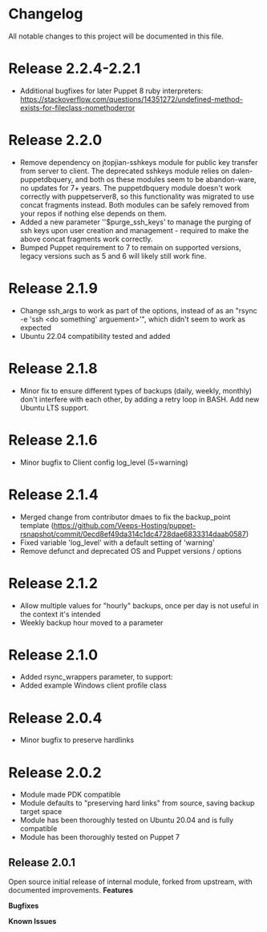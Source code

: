 # Changelog
All notable changes to this project will be documented in this file.

# Release 2.2.4-2.2.1
* Additional bugfixes for later Puppet 8 ruby interpreters: https://stackoverflow.com/questions/14351272/undefined-method-exists-for-fileclass-nomethoderror

# Release 2.2.0
* Remove dependency on jtopjian-sshkeys module for public key transfer from server to client. The deprecated sshkeys module relies on dalen-puppetdbquery, and both os these modules seem to be abandon-ware, no updates for 7+ years. The puppetdbquery module doesn't work correctly with puppetserver8, so this functionality was migrated to use concat fragments instead. Both modules can be safely removed from your repos if nothing else depends on them.
* Added a new parameter ''$purge_ssh_keys' to manage the purging of ssh keys upon user creation and management - required to make the above concat fragments work correctly.
* Bumped Puppet requirement to 7 to remain on supported versions, legacy versions such as 5 and 6 will likely still work fine.


# Release 2.1.9
* Change ssh_args to work as part of the options, instead of as an "rsync -e 'ssh <do something' arguement>'", which didn't seem to work as expected
* Ubuntu 22.04 compatibility tested and added

# Release 2.1.8
* Minor fix to ensure different types of backups (daily, weekly, monthly) don't interfere with each other, by adding a retry loop in BASH. Add new Ubuntu LTS support.

# Release 2.1.6
* Minor bugfix to Client config log_level (5=warning)

# Release 2.1.4
* Merged change from contributor dmaes to fix the backup_point template (https://github.com/Veeps-Hosting/puppet-rsnapshot/commit/0ecd8ef49da314c1dc4728dae6833314daab0587)
* Fixed variable 'log_level' with a default setting of 'warning'
* Remove defunct and deprecated OS and Puppet versions / options

# Release 2.1.2
* Allow multiple values for "hourly" backups, once per day is not useful in the context it's intended
* Weekly backup hour moved to a parameter

# Release 2.1.0
* Added rsync_wrappers parameter, to support:
* Added example Windows client profile class

# Release 2.0.4
* Minor bugfix to preserve hardlinks

# Release 2.0.2
* Module made PDK compatible
* Module defaults to "preserving hard links" from source, saving backup target space
* Module has been thoroughly tested on Ubuntu 20.04 and is fully compatible
* Module has been thoroughly tested on Puppet 7

## Release 2.0.1
Open source initial release of internal module, forked from upstream, with documented improvements.
**Features**

**Bugfixes**

**Known Issues**
